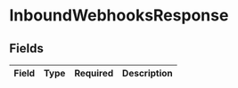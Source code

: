 # InboundWebhooksResponse


## Fields

| Field       | Type        | Required    | Description |
| ----------- | ----------- | ----------- | ----------- |